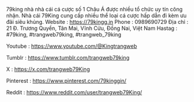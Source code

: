 79king nhà nhà cái cá cược số 1 Châu Á được nhiều tổ chức uy tín công nhận. Nhà cái 79King cung cấp nhiều thể loại cá cược hấp dẫn đi kèm ưu đãi siêu khủng.
Website : https://79kingg.in
Phone : 0989690729
Địa chỉ : 21 Đ. Trương Quyền, Tân Mai, Vĩnh Cửu, Đồng Nai, Việt Nam
Hastag : #79king, #trangweb79king, #trangweb_79king


Youtube : https://www.youtube.com/@Kingtrangweb

Tumblr : https://www.tumblr.com/trangweb79king

X : https://x.com/trangweb79King

Pinterest : https://www.pinterest.com/79kinggin/

Reddit : https://www.reddit.com/user/trangweb79King/




